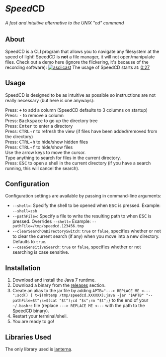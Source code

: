# <i>Speed</i>CD #
###### A fast and intuitive alternative to the UNIX "cd" command

## About ##
SpeedCD is a CLI program that allows you to navigate any filesystem at the speed of light!
SpeedCD is **not** a file manager, it will not open/manipulate files.
Check out a demo here (ignore the flickering, it's because of the recording software):
[![asciicast](https://asciinema.org/a/2wedxpqaf8nsojx9lep5ki9zv.png)](https://asciinema.org/a/2wedxpqaf8nsojx9lep5ki9zv)
The usage of SpeedCD starts at: [0:27](https://asciinema.org/a/2wedxpqaf8nsojx9lep5ki9zv?t=0:27)

## Usage ##
SpeedCD is designed to be as intuitive as possible so instructions are not really necessary (but here is one anyways):

Press: <kbd>+</kbd> to add a column (SpeedCD defaults to 3 columns on startup)<br>
Press: <kbd>-</kbd> to remove a column<br>
Press: <kbd>Backspace</kbd> to go up the directory tree<br>
Press: <kbd>Enter</kbd> to enter a directory<br>
Press: <kbd>CTRL</kbd>+<kbd>r</kbd> to refresh the view (if files have been added/removed from the directory)<br>
Press: <kbd>CTRL</kbd>+<kbd>h</kbd> to hide/show hidden files<br>
Press: <kbd>CTRL</kbd>+<kbd>f</kbd> to hide/show files<br>
Use the arrow keys to move the cursor.<br>
Type anything to search for files in the current directory.<br>
Press: <kbd>ESC</kbd> to open a shell in the current directory (if you have a search running, this will cancel the search).<br>

## Configuration ##
Configuration settings are available by passing in command-line arguments:
* `--shell=`: Specify the shell to be opened when <kbd>ESC</kbd> is pressed. Example: `--shell=zsh`
* `--pathFile=`: Specify a file to write the resulting path to when <kbd>ESC</kbd> is pressed. Overrides `--shell=` Example: `--pathFile=/tmp/speedcd.123456.tmp`
* `--clearSearchOnDirectorySwitch`: `true` or `false`, specifies whether or not to clear the current search (if any) when you move into a new directory. Defaults to `true`.
* `--caseSensitiveSearch`: `true` or `false`, specifies whether or not searching is case sensitive.

## Installation ##
1. Download and install the Java 7 runtime.
2. Download a binary from the [releases](https://github.com/null-dev/SpeedCD/releases) section.
3. Create an alias to the jar file by adding `APTB="---> REPLACE ME <---";scd() { t=$(mktemp /tmp/speedcd.XXXXXX);java -jar "$APTB" "--pathFile=$t";s=$(cat "$t");cd "$s";rm "$t";}` to the end of your `~/.bashrc` file (replace `---> REPLACE ME <---` with the path to the SpeedCD binary).
4. Restart your terminal/shell.
5. You are ready to go!

## Libraries Used ##
The only library used is [lanterna](https://github.com/mabe02/lanterna).
